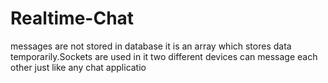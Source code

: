 # Realtime-Chat
messages are not stored in database it is an array which stores data temporarily.Sockets are used in it two different devices can message each other just like any chat applicatio
